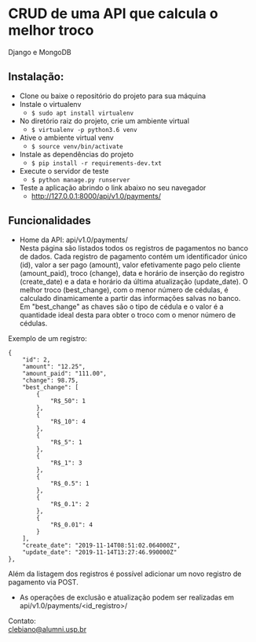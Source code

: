# CRUD de uma API que calcula o melhor troco

Django e MongoDB

## Instalação:

- Clone ou baixe o repositório do projeto para sua máquina
- Instale o virtualenv
    - `$ sudo apt install virtualenv`
- No diretório raiz do projeto, crie um ambiente virtual
    - `$ virtualenv -p python3.6 venv`
- Ative o ambiente virtual venv
    - `$ source venv/bin/activate`
- Instale as dependências do projeto
    - `$ pip install -r requirements-dev.txt`
- Execute o servidor de teste
    - `$ python manage.py runserver`
- Teste a aplicação abrindo o link abaixo no seu navegador
    - http://127.0.0.1:8000/api/v1.0/payments/

## Funcionalidades

- Home da API: api/v1.0/payments/  
Nesta página são listados todos os registros de pagamentos no banco de dados. Cada registro de pagamento contém um identificador único (id), valor a ser pago (amount), valor efetivamente pago pelo cliente (amount_paid), troco (change), data e horário de inserção do registro (create_date) e a data e horário da última atualização (update_date). O melhor troco (best_change), com o menor número de cédulas, é calculado dinamicamente a partir das informações salvas no banco.  
Em "best_change" as chaves são o tipo de cédula e o valor é a quantidade ideal desta para obter o troco com o menor número de cédulas.

Exemplo de um registro:

    {
        "id": 2,
        "amount": "12.25",
        "amount_paid": "111.00",
        "change": 98.75,
        "best_change": [
            {
                "R$_50": 1
            },
            {
                "R$_10": 4
            },
            {
                "R$_5": 1
            },
            {
                "R$_1": 3
            },
            {
                "R$_0.5": 1
            },
            {
                "R$_0.1": 2
            },
            {
                "R$_0.01": 4
            }
        ],
        "create_date": "2019-11-14T08:51:02.064000Z",
        "update_date": "2019-11-14T13:27:46.990000Z"
    },

Além da listagem dos registros é possível adicionar um novo registro de pagamento via POST.

- As operações de exclusão e atualização podem ser realizadas em api/v1.0/payments/<id_registro>/


Contato:  
clebiano@alumni.usp.br